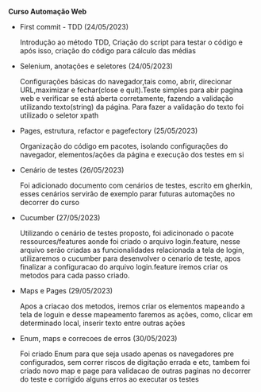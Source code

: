**Curso Automação Web**

* First commit - TDD (24/05/2023)

  Introdução ao método TDD, Criação do script para testar o código e após isso, criação do código para cálculo das 
  médias

* Selenium, anotações e seletores (24/05/2023)

  Configurações básicas do navegador,tais como, abrir, direcionar URL,maximizar e fechar(close e quit).Teste simples para 
  abir pagina web e verificar se está aberta corretamente, fazendo a validação utilizando texto(string) da 
  página. Para fazer a validação do texto foi utilizado o seletor xpath

* Pages, estrutura, refactor e pagefectory (25/05/2023)

  Organização do código em pacotes, isolando configurações do navegador, elementos/ações da página e execução dos 
  testes em si

* Cenário de testes (26/05/2023)

  Foi adicionado documento com cenários de testes, escrito em gherkin, esses cenários servirão de exemplo parar 
  futuras automações no decorrer do curso

* Cucumber (27/05/2023)
  
  Utilizando o cenário de testes proposto, foi adicinonado o pacote ressources/features aonde foi criado o arquivo 
  login.feature, nesse arquivo serão criadas as funcionalidades relacionada a tela de login, utilizaremos o cucumber 
  para desenvolver o cenario de teste, apos finalizar a configuracao do arquivo login.feature iremos criar os metodos 
  para cada passo criado.

* Maps e Pages (29/05/2023)

  Apos a criacao dos metodos, iremos criar os elementos mapeando a tela de loguin e desse mapeamento faremos as ações, 
  como, clicar em determinado local, inserir texto entre outras ações

* Enum, maps e correcoes de erros (30/05/2023)
  
  Foi criado Enum para que seja usado apenas os navegadores pre configurados, sem correr riscos de digitação errada e etc,
  tambem foi criado novo map e page para validacao de outras paginas no decorrer do teste e corrigido alguns erros ao executar
  os testes
  
